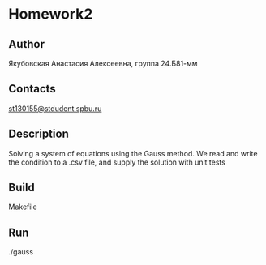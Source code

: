 # Homework2
## Author
Якубовская Анастасия Алексеевна, группа 24.Б81-мм
## Contacts
st130155@stdudent.spbu.ru
## Description
Solving a system of equations using the Gauss method. We read and write the condition to a .csv file, and supply the solution with unit tests
## Build
Makefile
## Run
./gauss

